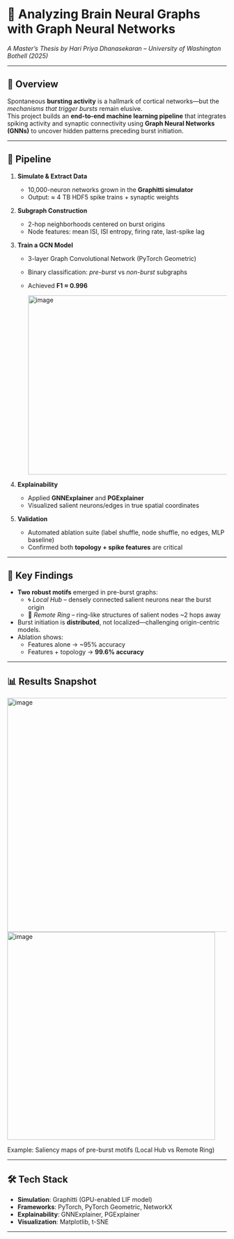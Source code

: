 # 🧠 Analyzing Brain Neural Graphs with Graph Neural Networks  
*A Master’s Thesis by Hari Priya Dhanasekaran – University of Washington Bothell (2025)*

---

## 📌 Overview
Spontaneous **bursting activity** is a hallmark of cortical networks—but the *mechanisms that trigger bursts* remain elusive.  
This project builds an **end-to-end machine learning pipeline** that integrates spiking activity and synaptic connectivity using **Graph Neural Networks (GNNs)** to uncover hidden patterns preceding burst initiation.

---

## 🚀 Pipeline

1. **Simulate & Extract Data**  
   - 10,000-neuron networks grown in the **Graphitti simulator**  
   - Output: ≈ 4 TB HDF5 spike trains + synaptic weights

2. **Subgraph Construction**  
   - 2-hop neighborhoods centered on burst origins  
   - Node features: mean ISI, ISI entropy, firing rate, last-spike lag

3. **Train a GCN Model**  
   - 3-layer Graph Convolutional Network (PyTorch Geometric)  
   - Binary classification: *pre-burst* vs *non-burst* subgraphs  
   - Achieved **F1 ≈ 0.996**
     
     <img width="1079" height="411" alt="image" src="https://github.com/user-attachments/assets/011694c2-f281-411d-9012-e8b2d192ef61" />

4. **Explainability**  
   - Applied **GNNExplainer** and **PGExplainer**  
   - Visualized salient neurons/edges in true spatial coordinates

5. **Validation**  
   - Automated ablation suite (label shuffle, node shuffle, no edges, MLP baseline)  
   - Confirmed both **topology + spike features** are critical

---

## 🔬 Key Findings
- **Two robust motifs** emerged in pre-burst graphs:  
  - 🌀 *Local Hub* – densely connected salient neurons near the burst origin  
  - 🔗 *Remote Ring* – ring-like structures of salient nodes ~2 hops away  
- Burst initiation is **distributed**, not localized—challenging origin-centric models.  
- Ablation shows:  
  - Features alone → ~95% accuracy  
  - Features + topology → **99.6% accuracy**

---

## 📊 Results Snapshot
<img width="558" height="537" alt="image" src="https://github.com/user-attachments/assets/43bf2eb3-9cff-4d1b-af69-4171e9b59946" />

<img width="477" height="477" alt="image" src="https://github.com/user-attachments/assets/a49d6b4d-6f50-4236-8fe8-3a7927a78be2" />
  
Example: Saliency maps of pre-burst motifs (Local Hub vs Remote Ring)

---

## 🛠️ Tech Stack
- **Simulation**: Graphitti (GPU-enabled LIF model)  
- **Frameworks**: PyTorch, PyTorch Geometric, NetworkX  
- **Explainability**: GNNExplainer, PGExplainer  
- **Visualization**: Matplotlib, t-SNE  

---
